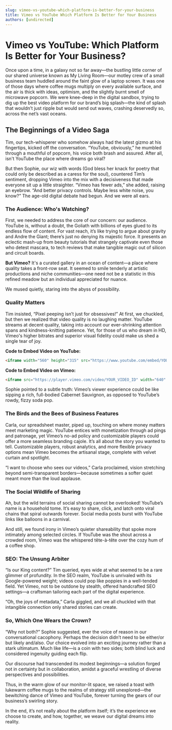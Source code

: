 ```yaml
---
slug: vimeo-vs-youtube-which-platform-is-better-for-your-business
title: Vimeo vs YouTube Which Platform Is Better for Your Business
authors: [undirected]
---
```



# Vimeo vs YouTube: Which Platform Is Better for Your Business?

Once upon a time, in a galaxy not so far away—the bustling little corner of our shared universe known as My Living Room—our motley crew of a small business team huddled around the faint glow of a laptop screen. It was one of those days where coffee mugs multiply on every available surface, and the air is thick with ideas, optimism, and the slightly burnt smell of microwave popcorn. We were knee-deep in the digital sandbox, trying to dig up the best video platform for our brand’s big splash—the kind of splash that wouldn’t just ripple but would send out waves, crashing deservedly so, across the net’s vast oceans.

## The Beginnings of a Video Saga

Tim, our tech-whisperer who somehow always had the latest gizmo at his fingertips, kicked off the conversation. “YouTube, obviously,” he mumbled through a mouthful of popcorn, his voice both brash and assured. After all, isn't YouTube the place where dreams go viral?

But then Sophie, our wiz with words (God bless her knack for poetry that could only be described as a caress for the soul), countered Tim’s sentiment, dropping Vimeo into the mix with a decisiveness that made everyone sit up a little straighter. “Vimeo has fewer ads,” she added, raising an eyebrow. “And better privacy controls. Maybe less white noise, you know?” The age-old digital debate had begun. And we were all ears.

### The Audience: Who's Watching?

First, we needed to address the core of our concern: our audience. YouTube is, without a doubt, the Goliath with billions of eyes glued to its endless flow of content. For vast reach, it’s like trying to argue about gravity and Andre the Giant; there’s just no denying its majestic force. It presents an eclectic mash-up from beauty tutorials that strangely captivate even those who detest mascara, to tech reviews that make tangible magic out of silicon and circuit boards.

**But Vimeo?** It's a curated gallery in an ocean of content—a place where quality takes a front-row seat. It seemed to smile tenderly at artistic productions and niche communities—one need not be a statistic in this refined meadow but an individual appreciated for nuance. 

We mused quietly, staring into the abyss of possibility.

### Quality Matters

Tim insisted, “Pixel peeping isn’t just for obsessives!” At first, we chuckled, but then we realized that video quality is no laughing matter. YouTube streams at decent quality, taking into account our ever-shrinking attention spans and kindness-knitting patience. Yet, for those of us who dream in HD, Vimeo's higher bitrates and superior visual fidelity could make us shed a single tear of joy. 

**Code to Embed Video on YouTube:**

```html
<iframe width="560" height="315" src="https://www.youtube.com/embed/YOUR_VIDEO_ID" frameborder="0" allow="accelerometer; autoplay; clipboard-write; encrypted-media; gyroscope; picture-in-picture" allowfullscreen></iframe>
```

**Code to Embed Video on Vimeo:**

```html
<iframe src="https://player.vimeo.com/video/YOUR_VIDEO_ID" width="640" height="360" frameborder="0" allow="autoplay; fullscreen; picture-in-picture" allowfullscreen></iframe>
```

Sophie pointed to a subtle truth: Vimeo’s viewer experience could be like sipping a rich, full-bodied Cabernet Sauvignon, as opposed to YouTube’s rowdy, fizzy soda pop.

### The Birds and the Bees of Business Features

Carla, our spreadsheet master, piped up, touching on where money matters meet marketing magic. YouTube entices with monetization through ad pings and patronage, yet Vimeo’s no-ad policy and customizable players could offer a more seamless branding cajole. It’s all about the story you wanted to tell. Customizable players, robust analytics, and more flexible privacy options mean Vimeo becomes the artisanal stage, complete with velvet curtain and spotlight.

“I want to choose who sees our videos,” Carla proclaimed, vision stretching beyond semi-transparent borders—because sometimes a softer quiet meant more than the loud applause.

### The Social Wildlife of Sharing

Ah, but the wild terrains of social sharing cannot be overlooked! YouTube’s name is a household tome. It’s easy to share, click, and latch onto viral chains that spiral outwards forever. Social media posts burst with YouTube links like balloons in a carnival. 

And still, we found irony in Vimeo’s quieter shareability that spoke more intimately among selected circles. If YouTube was the shout across a crowded room, Vimeo was the whispered tête-à-tête over the cozy hum of a coffee shop.

### SEO: The Unsung Arbiter

“Is our King content?” Tim queried, eyes wide at what seemed to be a rare glimmer of profundity. In the SEO realm, YouTube is unrivaled with its Google-powered weight; videos could pop like poppies in a well-tended field. Yet Vimeo, not to be outdone by stealth, offered handcrafted SEO settings—a craftsman tailoring each part of the digital experience. 

“Oh, the joys of metadata,” Carla giggled, and we all chuckled with that intangible connection only shared stories can create.

### So, Which One Wears the Crown? 

“Why not both?” Sophie suggested, ever the voice of reason in our conversational cacophony. Perhaps the decision didn’t need to be either/or but likely and/also. Our choice evolved into an exciting journey rather than a stark ultimatum. Much like life—is a coin with two sides; both blind luck and considered ingenuity guiding each flip.

Our discourse had transcended its modest beginnings—a solution forged not in certainty but in collaboration, amidst a graceful wrestling of diverse perspectives and possibilities.

Thus, in the warm glow of our monitor-lit space, we raised a toast with lukewarm coffee mugs to the realms of strategy still unexplored—the bewitching dance of Vimeo and YouTube, forever turning the gears of our business’s swirling story.

In the end, it’s not really about the platform itself; it’s the experience we choose to create, and how, together, we weave our digital dreams into reality.